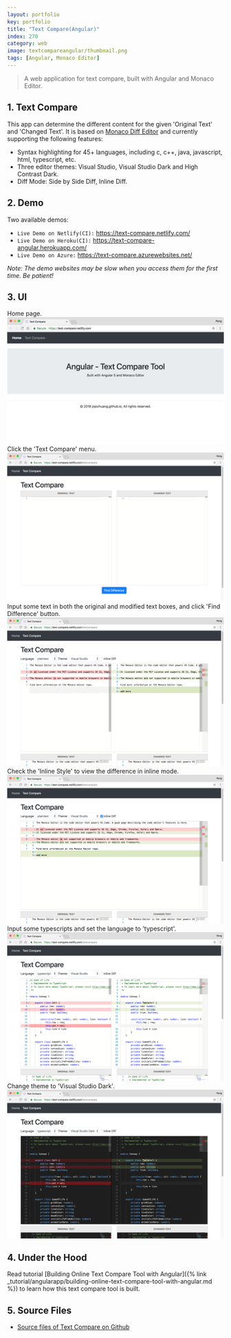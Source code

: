 ```yaml
---
layout: portfolio
key: portfolio
title: "Text Compare(Angular)"
index: 270
category: web
image: textcompareangular/thumbnail.png
tags: [Angular, Monaco Editor]
---
```


> A web application for text compare, built with Angular and Monaco Editor.

## 1. Text Compare
This app can determine the different content for the given 'Original Text' and 'Changed Text'. It is based on [Monaco Diff Editor](https://microsoft.github.io/monaco-editor/index.html) and currently supporting the following features:
* Syntax highlighting for 45+ languages, including c, c++, java, javascript, html, typescript, etc.
* Three editor themes: Visual Studio, Visual Studio Dark and High Contrast Dark.
* Diff Mode: Side by Side Diff, Inline Diff.

## 2. Demo
Two available demos:
* `Live Demo on Netlify(CI):` <a href="https://text-compare.netlify.com/" target="\_blank">https://text-compare.netlify.com/</a>
* `Live Demo on Heroku(CI):` <a href="https://text-compare-angular.herokuapp.com/" target="\_blank">https://text-compare-angular.herokuapp.com/</a>
* `Live Demo on Azure:` <a href="https://text-compare.azurewebsites.net/" target="\_blank">https://text-compare.azurewebsites.net/</a>

*Note: The demo websites may be slow when you access them for the first time. Be patient!*

## 3. UI
Home page.
![image](/public/images/portfolio/textcompareangular/home.png)
Click the 'Text Compare' menu.
![image](/public/images/portfolio/textcompareangular/textcompare.png)
Input some text in both the original and modified text boxes, and click 'Find Difference' button.
![image](/public/images/portfolio/textcompareangular/plaintext.png)
Check the 'Inline Style' to view the difference in inline mode.
![image](/public/images/portfolio/textcompareangular/inline.png)
Input some typescripts and set the language to 'typescript'.
![image](/public/images/portfolio/textcompareangular/typescript.png)
Change theme to 'Visual Studio Dark'.
![image](/public/images/portfolio/textcompareangular/darktheme.png)

## 4. Under the Hood
Read tutorial [Building Online Text Compare Tool with Angular]({% link _tutorial/angularapp/building-online-text-compare-tool-with-angular.md %}) to learn how this text compare tool is built.

## 5. Source Files
* [Source files of Text Compare on Github](https://github.com/jojozhuang/text-compare-angular)
